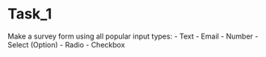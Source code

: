 # Task_1

Make a survey form using all popular input types:
    - Text
    - Email
    - Number
    - Select (Option)
    - Radio
    - Checkbox
